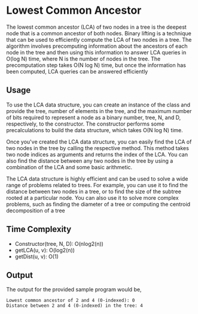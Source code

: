 # Lowest Common Ancestor

The lowest common ancestor (LCA) of two nodes in a tree is the deepest node that is a common ancestor of both nodes. Binary lifting is a technique that can be used to efficiently compute the LCA of two nodes in a tree. The algorithm involves precomputing information about the ancestors of each node in the tree and then using this information to answer LCA queries in O(log N) time, where N is the number of nodes in the tree. The precomputation step takes O(N log N) time, but once the information has been computed, LCA queries can be answered efficiently

## Usage

To use the LCA data structure, you can create an instance of the class and provide the tree, number of elements in the tree, and the maximum number of bits required to represent a node as a binary number, tree, N, and D, respectively, to the constructor. The constructor performs some precalculations to build the data structure, which takes O(N log N) time.

Once you've created the LCA data structure, you can easily find the LCA of two nodes in the tree by calling the respective method. This method takes two node indices as arguments and returns the index of the LCA. You can also find the distance between any two nodes in the tree by using a combination of the LCA and some basic arithmetic.

The LCA data structure is highly efficient and can be used to solve a wide range of problems related to trees. For example, you can use it to find the distance between two nodes in a tree, or to find the size of the subtree rooted at a particular node. You can also use it to solve more complex problems, such as finding the diameter of a tree or computing the centroid decomposition of a tree

## Time Complexity

- Constructor(tree, N, D): O(nlog2(n))
- getLCA(u, v): O(log2(n))
- getDist(u, v): O(1)

## Output

The output for the provided sample program would be,

    Lowest common ancestor of 2 and 4 (0-indexed): 0
    Distance between 2 and 4 (0-indexed) in the tree: 4